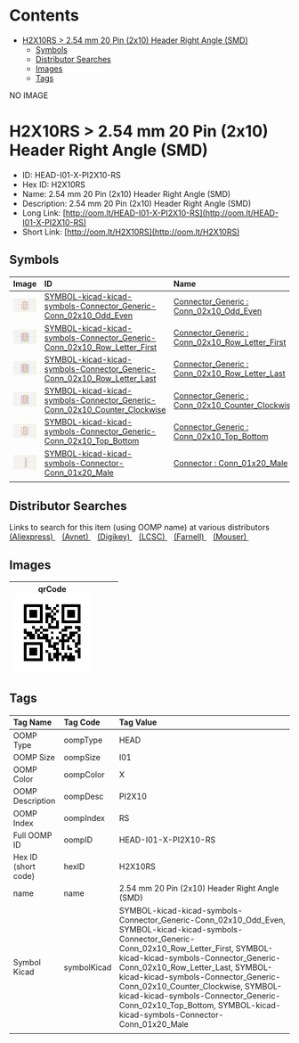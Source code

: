 



Contents
========

* [H2X10RS > 2.54 mm 20 Pin (2x10) Header Right Angle (SMD)](#h2x10rs--254-mm-20-pin-2x10-header-right-angle-smd)
	* [Symbols](#symbols)
	* [Distributor Searches](#distributor-searches)
	* [Images](#images)
	* [Tags](#tags)
  
NO IMAGE  
# H2X10RS > 2.54 mm 20 Pin (2x10) Header Right Angle (SMD)

- ID: HEAD-I01-X-PI2X10-RS
- Hex ID: H2X10RS
- Name: 2.54 mm 20 Pin (2x10) Header Right Angle (SMD)
- Description: 2.54 mm 20 Pin (2x10) Header Right Angle (SMD)
- Long Link: [http://oom.lt/HEAD-I01-X-PI2X10-RS](http://oom.lt/HEAD-I01-X-PI2X10-RS)
- Short Link: [http://oom.lt/H2X10RS](http://oom.lt/H2X10RS)

## Symbols
  

|Image|ID|Name|
| :--- | :--- | :--- |
|[![](https://raw.githubusercontent.com/oomlout/oomlout_OOMP_eda_V2/main/SYMBOL/kicad/kicad-symbols/Connector_Generic/Conn_02x10_Odd_Even/image_140.png)](https://github.com/oomlout/oomlout_OOMP_eda_V2/tree/main/SYMBOL/kicad/kicad-symbols/Connector_Generic/Conn_02x10_Odd_Even/)|[SYMBOL-kicad-kicad-symbols-Connector_Generic-Conn_02x10_Odd_Even](https://github.com/oomlout/oomlout_OOMP_eda_V2/tree/main/SYMBOL/kicad/kicad-symbols/Connector_Generic/Conn_02x10_Odd_Even/)|[Connector_Generic : Conn_02x10_Odd_Even](https://github.com/oomlout/oomlout_OOMP_eda_V2/tree/main/SYMBOL/kicad/kicad-symbols/Connector_Generic/Conn_02x10_Odd_Even/)|
|[![](https://raw.githubusercontent.com/oomlout/oomlout_OOMP_eda_V2/main/SYMBOL/kicad/kicad-symbols/Connector_Generic/Conn_02x10_Row_Letter_First/image_140.png)](https://github.com/oomlout/oomlout_OOMP_eda_V2/tree/main/SYMBOL/kicad/kicad-symbols/Connector_Generic/Conn_02x10_Row_Letter_First/)|[SYMBOL-kicad-kicad-symbols-Connector_Generic-Conn_02x10_Row_Letter_First](https://github.com/oomlout/oomlout_OOMP_eda_V2/tree/main/SYMBOL/kicad/kicad-symbols/Connector_Generic/Conn_02x10_Row_Letter_First/)|[Connector_Generic : Conn_02x10_Row_Letter_First](https://github.com/oomlout/oomlout_OOMP_eda_V2/tree/main/SYMBOL/kicad/kicad-symbols/Connector_Generic/Conn_02x10_Row_Letter_First/)|
|[![](https://raw.githubusercontent.com/oomlout/oomlout_OOMP_eda_V2/main/SYMBOL/kicad/kicad-symbols/Connector_Generic/Conn_02x10_Row_Letter_Last/image_140.png)](https://github.com/oomlout/oomlout_OOMP_eda_V2/tree/main/SYMBOL/kicad/kicad-symbols/Connector_Generic/Conn_02x10_Row_Letter_Last/)|[SYMBOL-kicad-kicad-symbols-Connector_Generic-Conn_02x10_Row_Letter_Last](https://github.com/oomlout/oomlout_OOMP_eda_V2/tree/main/SYMBOL/kicad/kicad-symbols/Connector_Generic/Conn_02x10_Row_Letter_Last/)|[Connector_Generic : Conn_02x10_Row_Letter_Last](https://github.com/oomlout/oomlout_OOMP_eda_V2/tree/main/SYMBOL/kicad/kicad-symbols/Connector_Generic/Conn_02x10_Row_Letter_Last/)|
|[![](https://raw.githubusercontent.com/oomlout/oomlout_OOMP_eda_V2/main/SYMBOL/kicad/kicad-symbols/Connector_Generic/Conn_02x10_Counter_Clockwise/image_140.png)](https://github.com/oomlout/oomlout_OOMP_eda_V2/tree/main/SYMBOL/kicad/kicad-symbols/Connector_Generic/Conn_02x10_Counter_Clockwise/)|[SYMBOL-kicad-kicad-symbols-Connector_Generic-Conn_02x10_Counter_Clockwise](https://github.com/oomlout/oomlout_OOMP_eda_V2/tree/main/SYMBOL/kicad/kicad-symbols/Connector_Generic/Conn_02x10_Counter_Clockwise/)|[Connector_Generic : Conn_02x10_Counter_Clockwise](https://github.com/oomlout/oomlout_OOMP_eda_V2/tree/main/SYMBOL/kicad/kicad-symbols/Connector_Generic/Conn_02x10_Counter_Clockwise/)|
|[![](https://raw.githubusercontent.com/oomlout/oomlout_OOMP_eda_V2/main/SYMBOL/kicad/kicad-symbols/Connector_Generic/Conn_02x10_Top_Bottom/image_140.png)](https://github.com/oomlout/oomlout_OOMP_eda_V2/tree/main/SYMBOL/kicad/kicad-symbols/Connector_Generic/Conn_02x10_Top_Bottom/)|[SYMBOL-kicad-kicad-symbols-Connector_Generic-Conn_02x10_Top_Bottom](https://github.com/oomlout/oomlout_OOMP_eda_V2/tree/main/SYMBOL/kicad/kicad-symbols/Connector_Generic/Conn_02x10_Top_Bottom/)|[Connector_Generic : Conn_02x10_Top_Bottom](https://github.com/oomlout/oomlout_OOMP_eda_V2/tree/main/SYMBOL/kicad/kicad-symbols/Connector_Generic/Conn_02x10_Top_Bottom/)|
|[![](https://raw.githubusercontent.com/oomlout/oomlout_OOMP_eda_V2/main/SYMBOL/kicad/kicad-symbols/Connector/Conn_01x20_Male/image_140.png)](https://github.com/oomlout/oomlout_OOMP_eda_V2/tree/main/SYMBOL/kicad/kicad-symbols/Connector/Conn_01x20_Male/)|[SYMBOL-kicad-kicad-symbols-Connector-Conn_01x20_Male](https://github.com/oomlout/oomlout_OOMP_eda_V2/tree/main/SYMBOL/kicad/kicad-symbols/Connector/Conn_01x20_Male/)|[Connector : Conn_01x20_Male](https://github.com/oomlout/oomlout_OOMP_eda_V2/tree/main/SYMBOL/kicad/kicad-symbols/Connector/Conn_01x20_Male/)|
||||

## Distributor Searches
  
Links to search for this item (using OOMP name) at various distributors  
[(Aliexpress) ](https://www.aliexpress.com/wholesale?SearchText=11172.54+mm+20+Pin+2x10+Header+Right+Angle+SMD)&nbsp;&nbsp;&nbsp;[(Avnet) ](https://www.avnet.com/shop/us/search/2.54+mm+20+Pin+2x10+Header+Right+Angle+SMD)&nbsp;&nbsp;&nbsp;[(Digikey) ](https://www.digikey.co.uk/en/products/result?s=2.54+mm+20+Pin+2x10+Header+Right+Angle+SMD)&nbsp;&nbsp;&nbsp;[(LCSC) ](https://www.lcsc.com/search?q=2.54+mm+20+Pin+2x10+Header+Right+Angle+SMD)&nbsp;&nbsp;&nbsp;[(Farnell) ](https://uk.farnell.com/search?st=2.54+mm+20+Pin+2x10+Header+Right+Angle+SMD)&nbsp;&nbsp;&nbsp;[(Mouser) ](https://www.mouser.com/c/?q=2.54+mm+20+Pin+2x10+Header+Right+Angle+SMD)&nbsp;&nbsp;&nbsp;
## Images
  

|qrCode<br>[![](https://raw.githubusercontent.com/oomlout/oomlout_OOMP_parts_V2/main/HEAD/I01/X/PI2X10/RS/qrCode_140.png)](https://github.com/oomlout/oomlout_OOMP_parts_V2/tree/main/HEAD/I01/X/PI2X10/RS/qrCode.png)||||
| :---: | :---: | :---: | :---: |

## Tags
  

|Tag Name|Tag Code|Tag Value|
| :--- | :--- | :--- |
|OOMP Type|oompType|HEAD|
|OOMP Size|oompSize|I01|
|OOMP Color|oompColor|X|
|OOMP Description|oompDesc|PI2X10|
|OOMP Index|oompIndex|RS|
|Full OOMP ID|oompID|HEAD-I01-X-PI2X10-RS|
|Hex ID (short code)|hexID|H2X10RS|
|name|name|2.54 mm 20 Pin (2x10) Header Right Angle (SMD)|
|Symbol Kicad|symbolKicad|SYMBOL-kicad-kicad-symbols-Connector_Generic-Conn_02x10_Odd_Even, SYMBOL-kicad-kicad-symbols-Connector_Generic-Conn_02x10_Row_Letter_First, SYMBOL-kicad-kicad-symbols-Connector_Generic-Conn_02x10_Row_Letter_Last, SYMBOL-kicad-kicad-symbols-Connector_Generic-Conn_02x10_Counter_Clockwise, SYMBOL-kicad-kicad-symbols-Connector_Generic-Conn_02x10_Top_Bottom, SYMBOL-kicad-kicad-symbols-Connector-Conn_01x20_Male|
||||
